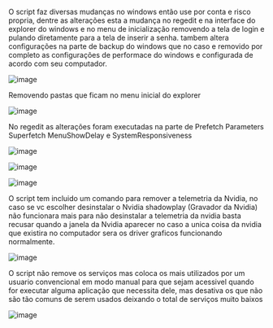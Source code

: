 O script faz diversas mudanças no windows então use por conta e risco propria, dentre as alterações esta a mudança no regedit e na interface do explorer do windows e no menu de inicialização removendo a tela de login e pulando diretamente para a tela de inserir a senha. tambem altera configurações na parte de backup do windows que no caso e removido por completo as configurações de performace do windows e configurada de acordo com seu computador.

![image](https://github.com/user-attachments/assets/0a822de2-3f6e-4778-b73b-b3d709aad0a3)

Removendo pastas que ficam no menu inicial do explorer

![image](https://github.com/user-attachments/assets/0a76fc4d-add9-4cab-9f4d-aa25398a5109)

No regedit as alterações foram executadas na parte de Prefetch Parameters Superfetch MenuShowDelay e SystemResponsiveness

![image](https://github.com/user-attachments/assets/6f7f2a67-7c8a-4799-a35c-80a881e1b58f)

![image](https://github.com/user-attachments/assets/11e22fe2-5011-498d-bde0-53e70a0b7617)

![image](https://github.com/user-attachments/assets/da198e41-a8b5-40c5-9037-8b197346d210)

O script tem incluido um comando para remover a telemetria da Nvidia, no caso se vc escolher desinstalar o Nvidia shadowplay (Gravador da Nvidia) não funcionara mais para não desinstalar a telemetria da nvidia basta recusar quando a janela da Nvidia aparecer no caso a unica coisa da nvidia que existira no computador sera os driver graficos funcionando normalmente.

![image](https://github.com/user-attachments/assets/60ae72a8-66da-4851-b18c-9d5916361a4a)

O script não remove os serviços mas coloca os mais utilizados por um usuario convencional em modo manual para que sejam acessivel quando for executar alguma aplicação que necessita dele, mas desativa os que não são tão comuns de serem usados deixando o total de serviços muito baixos

![image](https://github.com/user-attachments/assets/c6e645e4-812e-4fda-a1cd-5b46c723cd85)
